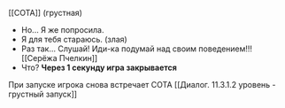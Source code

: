 [[СОТА]]
(грустная)
- Но... Я же попросила.
- Я для тебя стараюсь.
(злая)
- Раз так... Слушай! Иди-ка подумай над своим поведением!!!
[[Серёжа Пчелкин]]
- Что?
**Через 1 секунду игра закрывается**

При запуске игрока снова встречает СОТА
[[Диалог. 11.3.1.2 уровень - грустный запуск]]